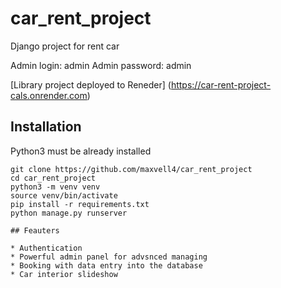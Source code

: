 ﻿# car_rent_project

Django project for rent car

Admin login: admin
Admin password: admin

[Library project deployed to Reneder] (https://car-rent-project-cals.onrender.com)

## Installation

Python3 must be already installed

```shell
git clone https://github.com/maxvell4/car_rent_project
cd car_rent_project
python3 -m venv venv
source venv/bin/activate
pip install -r requirements.txt
python manage.py runserver

## Feauters

* Authentication
* Powerful admin panel for advsnced managing
* Booking with data entry into the database
* Сar interior slideshow
